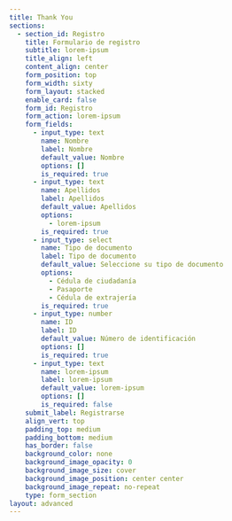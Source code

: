 ```yaml
---
title: Thank You
sections:
  - section_id: Registro
    title: Formulario de registro
    subtitle: lorem-ipsum
    title_align: left
    content_align: center
    form_position: top
    form_width: sixty
    form_layout: stacked
    enable_card: false
    form_id: Registro
    form_action: lorem-ipsum
    form_fields:
      - input_type: text
        name: Nombre
        label: Nombre
        default_value: Nombre
        options: []
        is_required: true
      - input_type: text
        name: Apellidos
        label: Apellidos
        default_value: Apellidos
        options:
          - lorem-ipsum
        is_required: true
      - input_type: select
        name: Tipo de documento
        label: Tipo de documento
        default_value: Seleccione su tipo de documento
        options:
          - Cédula de ciudadanía
          - Pasaporte
          - Cédula de extrajería
        is_required: true
      - input_type: number
        name: ID
        label: ID
        default_value: Número de identificación
        options: []
        is_required: true
      - input_type: text
        name: lorem-ipsum
        label: lorem-ipsum
        default_value: lorem-ipsum
        options: []
        is_required: false
    submit_label: Registrarse
    align_vert: top
    padding_top: medium
    padding_bottom: medium
    has_border: false
    background_color: none
    background_image_opacity: 0
    background_image_size: cover
    background_image_position: center center
    background_image_repeat: no-repeat
    type: form_section
layout: advanced
---
```

